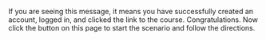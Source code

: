 If you are seeing this message, it means you have successfully created an account, logged in, and clicked the link to the course. Congratulations. Now click the button on this page to start the scenario and follow the directions.
